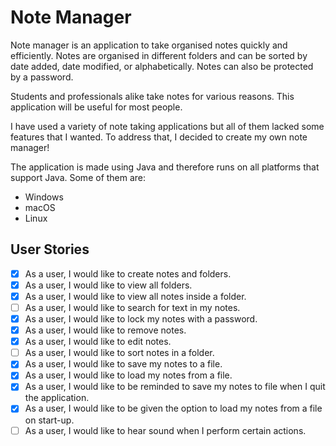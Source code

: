# Note Manager

Note manager is an application to take organised notes quickly and efficiently. Notes are organised in different folders and can be sorted by date added, date modified, or alphabetically. Notes can also be protected by a password.

Students and professionals alike take notes for various reasons. This application will be useful for most people.

I have used a variety of note taking applications but all of them lacked some features that I wanted. To address that, I decided to create my own note manager! 

The application is made using Java and therefore runs on all platforms that support Java. Some of them are:

- Windows
- macOS
- Linux

## User Stories

- [x] As a user, I would like to create notes and folders.
- [x] As a user, I would like to view all folders.
- [x] As a user, I would like to view all notes inside a folder.
- [ ] As a user, I would like to search for text in my notes.
- [x] As a user, I would like to lock my notes with a password.
- [x] As a user, I would like to remove notes.
- [x] As a user, I would like to edit notes.
- [ ] As a user, I would like to sort notes in a folder.
- [x] As a user, I would like to save my notes to a file.
- [x] As a user, I would like to load my notes from a file.
- [x] As a user, I would like to be reminded to save my notes to file when I quit the application.
- [x] As a user, I would like to be given the option to load my notes from a file on start-up.
- [ ] As a user, I would like to hear sound when I perform certain actions.  
